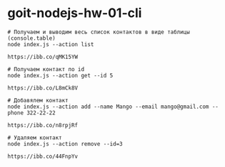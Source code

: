 # goit-nodejs-hw-01-cli

```shell
# Получаем и выводим весь список контактов в виде таблицы (console.table)
node index.js --action list

https://ibb.co/qMK15YW

```

```shell
# Получаем контакт по id
node index.js --action get --id 5

https://ibb.co/L8mCk8V

```

```shell
# Добавялем контакт
node index.js --action add --name Mango --email mango@gmail.com --phone 322-22-22

https://ibb.co/n8rpjRf

```

```shell
# Удаляем контакт
node index.js --action remove --id=3

https://ibb.co/44FnpYv

```

